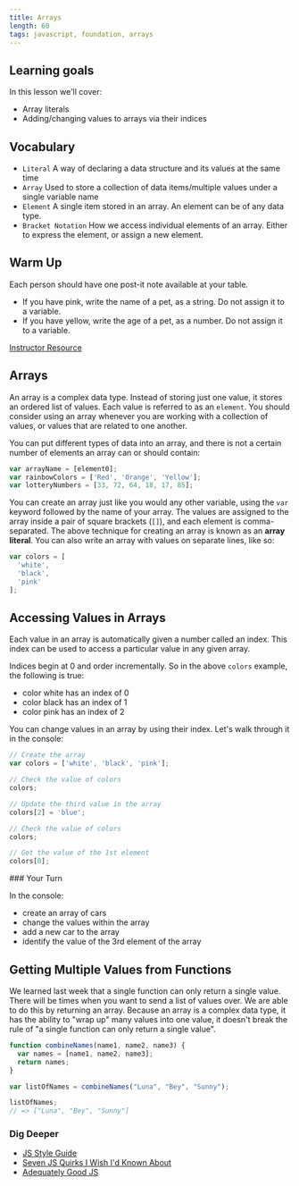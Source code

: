 ```yaml
---
title: Arrays
length: 60
tags: javascript, foundation, arrays
---
```


## Learning goals

In this lesson we'll cover:

* Array literals  
* Adding/changing values to arrays via their indices  

## Vocabulary

- `Literal`  A way of declaring a data structure and its values at the same time
- `Array` Used to store a collection of data items/multiple values under a single variable name
- `Element` A single item stored in an array. An element can be of any data type.
- `Bracket Notation` How we access individual elements of an array. Either to
  express the element, or assign a new element.

## Warm Up

Each person should have one post-it note available at your table.
- If you have pink, write the name of a pet, as a string. Do not assign it to a variable.
- If you have yellow, write the age of a pet, as a number. Do not assign it to a variable.

[Instructor Resource](https://github.com/turingschool/front-end-keys/blob/master/module-1/lesson-plans/array-loops.md)

## Arrays

An array is a complex data type. Instead of storing just one value, it stores an ordered list of values. Each value is referred to as an `element`. You should consider using an array whenever you are working with a collection of values, or values that are related to one another.

You can put different types of data into an array, and there is not a certain number of elements an array can or should contain:

```js
var arrayName = [element0];
var rainbowColors = ['Red', 'Orange', 'Yellow'];
var lotteryNumbers = [33, 72, 64, 18, 17, 85];
```
You can create an array just like you would any other variable, using the `var` keyword followed by the name of your array. The values are assigned to the array inside a pair of square brackets (`[]`), and each element is comma-separated. The above technique for creating an array is known as an **array literal**. You can also write an array with values on separate lines, like so:

```javascript
var colors = [
  'white',
  'black',
  'pink'
];
```

## Accessing Values in Arrays

Each value in an array is automatically given a number called an index. This index can be used to access a particular value in any given array.

Indices begin at 0 and order incrementally. So in the above `colors` example, the following is true:

- color white has an index of 0
- color black has an index of 1
- color pink has an index of 2

You can change values in an array by using their index. Let's walk through it in the console:

```javascript
// Create the array
var colors = ['white', 'black', 'pink'];

// Check the value of colors
colors;

// Update the third value in the array
colors[2] = 'blue';

// Check the value of colors
colors;

// Get the value of the 1st element
colors[0];
```

<section class="call-to-action">
### Your Turn

In the console:  
- create an array of cars
- change the values within the array
- add a new car to the array
- identify the value of the 3rd element of the array
</section>

## Getting Multiple Values from Functions

We learned last week that a single function can only return a single value. There will be times when you want to send a list of values over. We are able to do this by returning an array. Because an array is a complex data type, it has the ability to "wrap up" many values into one value, it doesn't break the rule of "a single function can only return a single value".

```javascript
function combineNames(name1, name2, name3) {
  var names = [name1, name2, name3];
  return names;
}

var listOfNames = combineNames("Luna", "Bey", "Sunny");

listOfNames;
// => ["Luna", "Bey", "Sunny"]

```

### Dig Deeper

* [JS Style Guide](https://github.com/turingschool-examples/javascript)
* [Seven JS Quirks I Wish I'd Known About](http://developer.telerik.com/featured/seven-javascript-quirks-i-wish-id-known-about/#expdec)  
* [Adequately Good JS](http://www.adequatelygood.com/JavaScript-Scoping-and-Hoisting.html)  
